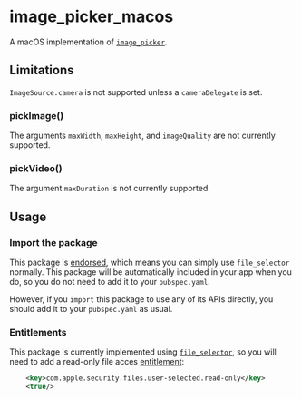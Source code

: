 # image_picker_macos

A macOS implementation of [`image_picker`][1].

## Limitations

`ImageSource.camera` is not supported unless a `cameraDelegate` is set.

### pickImage()

The arguments `maxWidth`, `maxHeight`, and `imageQuality` are not currently supported.

### pickVideo()

The argument `maxDuration` is not currently supported.

## Usage

### Import the package

This package is [endorsed][2], which means you can simply use `file_selector`
normally. This package will be automatically included in your app when you do,
so you do not need to add it to your `pubspec.yaml`.

However, if you `import` this package to use any of its APIs directly, you
should add it to your `pubspec.yaml` as usual.

### Entitlements

This package is currently implemented using [`file_selector`][3], so you will
need to add a read-only file acces [entitlement][4]:

```xml
    <key>com.apple.security.files.user-selected.read-only</key>
    <true/>
```

[1]: https://pub.dev/packages/image_picker
[2]: https://flutter.dev/to/endorsed-federated-plugin
[3]: https://pub.dev/packages/file_selector
[4]: https://flutter.dev/to/macos-entitlements

